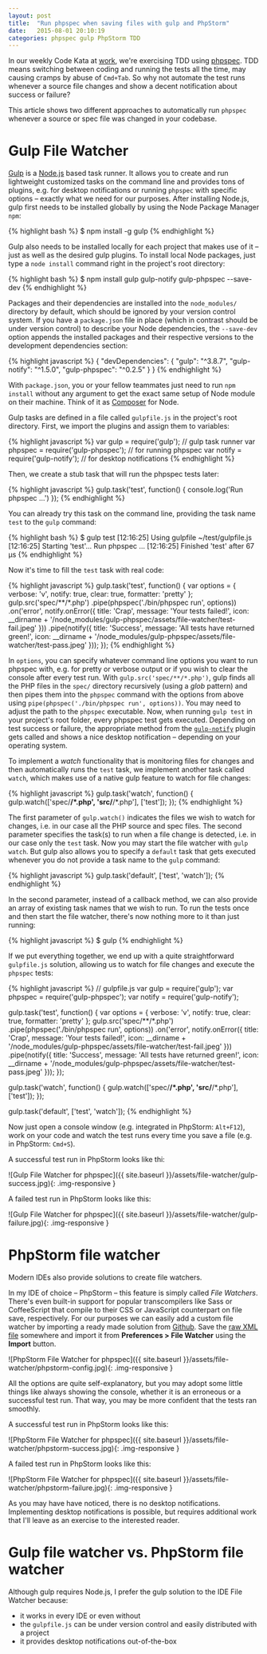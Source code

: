 ```yaml
---
layout: post
title:  "Run phpspec when saving files with gulp and PhpStorm"
date:   2015-08-01 20:10:19
categories: phpspec gulp PhpStorm TDD
---
```


In our weekly Code Kata at [work](http://www.sessiondigital.de/), we're exercising TDD using
[phpspec](http://phpspec.net/). TDD means switching between coding and running the tests all the
time, may causing cramps by abuse of `Cmd+Tab`. So why not automate the test runs whenever a source
file changes and show a decent notification about success or failure?

<!--more-->

This article shows two different approaches to automatically run `phpspec` whenever a source or
spec file was changed in your codebase.


# Gulp File Watcher

[Gulp](http://gulpjs.com/) is a [Node.js](https://nodejs.org/) based task runner. It allows you
to create and run lightweight customized tasks on the command line and provides tons of plugins,
e.g. for desktop notifications or running `phpspec` with specific options – exactly what we need
for our purposes. After installing Node.js, gulp first needs to be installed globally by using
the Node Package Manager `npm`:

{% highlight bash %}
$ npm install -g gulp
{% endhighlight %}

Gulp also needs to be installed locally for each project that makes use of it – just as well as the
desired gulp plugins. To install local Node packages, just type a `node install` command right in the
project's root directory:

{% highlight bash %}
$ npm install gulp gulp-notify gulp-phpspec --save-dev
{% endhighlight %}

Packages and their dependencies are installed into the `node_modules/` directory by default, which should
be ignored by your version control system. If you have a `package.json` file in place (which in contrast
should be under version control) to describe your Node dependencies, the  `--save-dev` option appends the
installed packages and their respective versions to the development dependencies section:

{% highlight javascript %}
{
  "devDependencies": {
    "gulp": "^3.8.7",
    "gulp-notify": "^1.5.0",
    "gulp-phpspec": "^0.2.5"
  }
}
{% endhighlight %}

With `package.json`, you or your fellow teammates just need to run `npm install` without any argument to
get the exact same setup of Node module on their machine. Think of it as [Composer](https://getcomposer.org/)
for Node.

Gulp tasks are defined in a file called `gulpfile.js` in the project's root directory. First, we import
the plugins and assign them to variables:

{% highlight javascript %}
var gulp = require('gulp'); // gulp task runner
var phpspec = require('gulp-phpspec'); // for running phpspec
var notify = require('gulp-notify'); // for desktop notifications
{% endhighlight %}

Then, we create a stub task that will run the phpspec tests later:

{% highlight javascript %}
gulp.task('test', function() {
  console.log('Run phpspec ...')
});
{% endhighlight %}

You can already try this task on the command line, providing the task name `test`
to the `gulp` command:

{% highlight bash %}
$ gulp test
[12:16:25] Using gulpfile ~/test/gulpfile.js
[12:16:25] Starting 'test'...
Run phpspec ...
[12:16:25] Finished 'test' after 67 μs
{% endhighlight %}

Now it's time to fill the `test` task with real code:

{% highlight javascript %}
gulp.task('test', function() {
  var options = {
    verbose: 'v',
    notify: true,
    clear: true,
    formatter: 'pretty'
  };
  gulp.src('spec/**/*.php')
    .pipe(phpspec('./bin/phpspec run', options))
    .on('error', notify.onError({
      title: 'Crap',
      message: 'Your tests failed!',
      icon: __dirname + '/node_modules/gulp-phpspec/assets/file-watcher/test-fail.jpeg'
    }))
    .pipe(notify({
      title: 'Success',
      message: 'All tests have returned green!',
      icon: __dirname + '/node_modules/gulp-phpspec/assets/file-watcher/test-pass.jpeg'
    }));
});
{% endhighlight %}

In `options`, you can specify whatever command line options you want to run phpspec with,
e.g. for pretty or verbose output or if you wish to clear the console after every test run.
With `gulp.src('spec/**/*.php')`, gulp finds all the PHP files in the `spec/` directory
recursively (using a *glob* pattern) and then pipes them into the `phpspec` command with
the options from above using `pipe(phpspec('./bin/phpspec run', options))`. You may need
to adjust the path to the `phpspec` executable. Now, when running `gulp test` in your
project's root folder, every phpspec test gets executed. Depending on test success or failure,
the appropriate method from the [`gulp-notify`](https://www.npmjs.com/package/gulp-notify)
plugin gets called and shows a nice desktop notification – depending on your operating system.

To implement a *watch* functionality that is monitoring files for changes and then
automatically runs the `test` task, we implement another task called `watch`, which
makes use of a native gulp feature to watch for file changes:

{% highlight javascript %}
gulp.task('watch', function() {
  gulp.watch(['spec/**/*.php', 'src/**/*.php'], ['test']);
});
{% endhighlight %}

The first parameter of `gulp.watch()` indicates the files we wish to watch for changes,
i.e. in our case all the PHP source and spec files. The second parameter specifies the
task(s) to run when a file change is detected, i.e. in our case only the `test` task. Now
you may start the file watcher with `gulp watch`. But gulp also allows you to specify
a `default` task that gets executed whenever you do not provide a task name to the `gulp`
command:

{% highlight javascript %}
gulp.task('default', ['test', 'watch']);
{% endhighlight %}

In the second parameter, instead of a callback method, we can also provide an array of
existing task names that we wish to run. To run the tests once and then start the file
watcher, there's now nothing more to it than just running:

{% highlight javascript %}
$ gulp
{% endhighlight %}

If we put everything together, we end up with a quite straightforward `gulpfile.js`
solution, allowing us to watch for file changes and execute the `phpspec` tests:

{% highlight javascript %}
// gulpfile.js
var gulp = require('gulp');
var phpspec = require('gulp-phpspec');
var notify = require('gulp-notify');

gulp.task('test', function() {
  var options = {
    verbose: 'v',
    notify: true,
    clear: true,
    formatter: 'pretty'
  };
  gulp.src('spec/**/*.php')
    .pipe(phpspec('./bin/phpspec run', options))
      .on('error', notify.onError({
        title: 'Crap',
        message: 'Your tests failed!',
        icon: __dirname + '/node_modules/gulp-phpspec/assets/file-watcher/test-fail.jpeg'
      }))
      .pipe(notify({
        title: 'Success',
        message: 'All tests have returned green!',
        icon: __dirname + '/node_modules/gulp-phpspec/assets/file-watcher/test-pass.jpeg'
      }));
});

gulp.task('watch', function() {
  gulp.watch(['spec/**/*.php', 'src/**/*.php'], ['test']);
});

gulp.task('default', ['test', 'watch']);
{% endhighlight %}

Now just open a console window (e.g. integrated in PhpStorm: `Alt+F12`), work on your code and watch the
test runs every time you save a file (e.g. in PhpStorm: `Cmd+S`).

A successful test run in PhpStorm looks like thi:

![Gulp File Watcher for phpspec]({{ site.baseurl }}/assets/file-watcher/gulp-success.jpg){: .img-responsive }

A failed test run in PhpStorm looks like this:

![Gulp File Watcher for phpspec]({{ site.baseurl }}/assets/file-watcher/gulp-failure.jpg){: .img-responsive }


# PhpStorm file watcher

Modern IDEs also provide solutions to create file watchers.

In my IDE of choice – PhpStorm – this feature is simply called *File Watchers*. There's even built-in
support for popular transcompilers like Sass or CoffeeScript that compile to their CSS or JavaScript
counterpart on file save, respectively. For our purposes we can easily add a custom file watcher by
importing a ready made solution from [Github](https://github.com/vivait/phpspec-PhpStorm-file-watcher).
Save the [raw XML file](https://raw.githubusercontent.com/vivait/phpspec-PhpStorm-file-watcher/master/phpspec-2-watcher.xml)
somewhere and import it from  **Preferences > File Watcher** using the **Import** button.

![PhpStorm File Watcher for phpspec]({{ site.baseurl }}/assets/file-watcher/phpstorm-config.jpg){: .img-responsive }

All the options are quite self-explanatory, but you may adopt some little things like always showing the
console, whether it is an erroneous or a successful test run. That way, you may be more confident that the
tests ran smoothly.

A successful test run in PhpStorm looks like this:

![PhpStorm File Watcher for phpspec]({{ site.baseurl }}/assets/file-watcher/phpstorm-success.jpg){: .img-responsive }

A failed test run in PhpStorm looks like this:

![PhpStorm File Watcher for phpspec]({{ site.baseurl }}/assets/file-watcher/phpstorm-failure.jpg){: .img-responsive }

As you may have have noticed, there is no desktop notifications. Implementing desktop notifications is possible,
but requires additional work that I'll leave as an exercise to the interested reader.

# Gulp file watcher vs. PhpStorm file watcher

Although gulp requires Node.js, I prefer the gulp solution to the IDE File Watcher because:

* it works in every IDE or even without
* the `gulpfile.js` can be under version control and easily distributed with a project
* it provides desktop notifications out-of-the-box

